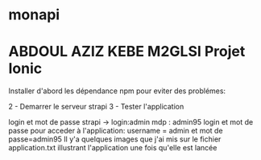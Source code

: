 # monapi

 
# ABDOUL AZIZ KEBE M2GLSI Projet Ionic

Installer d'abord les dépendance npm pour eviter des problémes:

2 - Demarrer le serveur strapi
3 - Tester l'application

login et mot de passe strapi -> login:admin mdp : admin95
login et mot de passe pour acceder à l'application: username = admin et mot de passe=admin95
Il y'a quelques images que j'ai mis sur le fichier application.txt illustrant l'application une fois qu'elle est lancée
 
